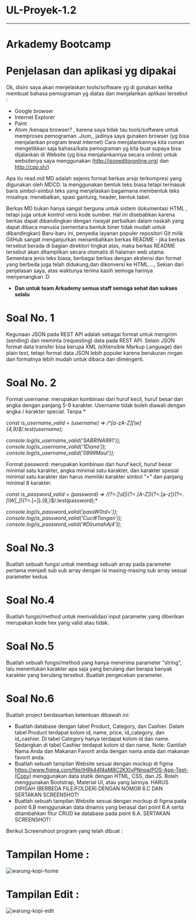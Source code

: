 # UL-Proyek-1.2
------------------
# Arkademy Bootcamp
# Penjelasan dan aplikasi yg dipakai
Ok, disini saya akan menjelaskan tools/software yg di gunakan ketika membuat bahasa pemograman yg diatas dan menjalankan aplikasi tersebut : 
- Google browser 
- Internet Explorer
- Paint
- Atom
/kenapa browser? , karena saya tidak tau tools/software untuk memproses pemograman .Json,, jadinya saya gunaken browser (yg bisa menjalankan program lewat internet) Cara menjalankannya kita cuman mengetikkan saja bahasa/kata pemograman yg kita buat supaya bisa dijalankan di Website (yg bisa menjalankannya secara online) untuk websitenya saya menggunakan (http://jsoneditoronline.org/ dan http://cpp.sh/)

Apa itu read.md MD adalah sejenis format berkas arsip terkompresi yang digunakan oleh MDCD. Ia menggunakan bentuk teks biasa tetapi termasuk baris simbol-simbol teks yang menjelaskan bagaimana membentuk teks misalnya: menebalkan, spasi gantung, header, bentuk tabel.

Berkas MD bukan hanya sangat berguna untuk sistem dokumentasi HTML , tetapi juga untuk kontrol versi kode sumber. Hal ini disebabkan karena berkas dapat dibandingkan dengan riwayat perbaikan dalam naskah yang dapat dibaca manusia (sementara bentuk biner tidak mudah untuk dibandingkan) Baru-baru ini, penyedia layanan populer repositori Git milik GitHub sangat menganjurkan menambahkan berkas README - jika berkas tersebut berada di bagian direktori tingkat atas, maka berkas README tersebut akan ditampilkan secara otomatis di halaman web utama. Sementara jenis teks biasa, berbagai berkas dengan ekstensi dan format yang berbeda juga telah didukung,dan dikonversi ke HTML...., Sekian dari penjelasan saya, atas waktunya terima kasih semoga harinya menyenangkan :D

- **Dan untuk team Arkademy semua staff semoga sehat dan sukses selalu**

# Soal No. 1
Kegunaan JSON pada REST API adalah sebagai format untuk mengirim (sending) dan meminta (requesting) data pada REST API. Selain JSON format data transfer bisa berupa XML (eXtensible Markup Language) dan plain text, tetapi format data JSON lebih populer karena berukuran ringan dan formatnya lebih mudah untuk dibaca dan dimengerti.

# Soal No. 2
Format username: merupakan kombinasi dari huruf kecil, huruf besar dan angka dengan panjang 5-9 karakter. Username tidak boleh diawali dengan angka / karakter special.
Tanpa *

*const is_username_valid = (username) =>  /^[a-zA-Z][\w]{4,9}$/.test(username);*

*console.log(is_username_valid('SABRINA991'));*
*console.log(is_username_valid('1Diana'));*
*console.log(is_username_valid('0999Maul'));*

Format password: merupakan kombinasi dari huruf kecil, huruf besar minimal satu karakter, angka minimal satu karakter, dan karakter spesial minimal satu karakter dan harus memiliki karakter simbol “=” dan panjang minimal 8 karakter.

*const is_password_valid = (password) =>  /(?=.*[\d])(?=.*[A-Z])(?=.*[a-z])(?=.*[\W|_])(?=.*[=]).{8,}$/.test(password);*

*console.log(is_password_valid('passW0rd='));*
*console.log(is_password_valid('Cuci#Tangan'));*
*console.log(is_password_valid('#DirumahAj4'));*

# Soal No.3
Buatlah sebuah fungsi untuk membagi sebuah array pada parameter pertama menjadi sub sub array dengan isi masing-masing sub array sesuai parameter kedua.

# Soal No.4
Buatlah fungsi/method untuk memvalidasi input parameter yang diberikan merupakan kode hex yang valid atau tidak.

# Soal No.5
Buatlah sebuah fungsi/method yang hanya menerima parameter "string", lalu menentukan karakter apa saja yang berulang dan berapa banyak karakter yang berulang tersebut. Buatlah pengecekan parameter.

# Soal No.6
Buatlah project berdasarkan ketentuan dibawah ini:
  - Buatlah database dengan tabel Product, Category, dan Cashier. Dalam tabel Product terdapat kolom id, name, price,     id_category, dan id_cashier. Di tabel Category hanya terdapat kolom id dan name. Sedangkan di tabel Cashier terdapat kolom id dan name.
  Note: Gantilah Nama Anda dan Makanan Favorit anda dengan nama anda dan makanan favorit anda.
  - Buatlah sebuah tampilan Website sesuai dengan mockup di figma https://www.figma.com/file/IHRk44f4aM8C2KXIvPNnoa/POS-App-Test-(Copy) menggunakan data statik dengan HTML, CSS, dan JS. Boleh menggunakan Bootstrap, Material UI, atau yang lainnya. HARUS DIPISAH (BERBEDA FILE/FOLDER) DENGAN NOMOR 6.C DAN SERTAKAN SCREENSHOT!
  - Buatlah sebuah tampilan Website sesuai dengan mockup di figma pada point 6.B menggunakan data dinamis yang berasal dari point 6.A  serta ditambahkan fitur CRUD ke database pada point 6.A. SERTAKAN SCREENSHOT!

Berikut Screenshoot program yang telah dibuat :

# Tampilan Home :
![warung-kopi-home](https://user-images.githubusercontent.com/62454961/78423350-fd485b80-768f-11ea-8dc9-c28358432cdb.png)
# Tampilan Edit :
![warung-kopi-edit](https://user-images.githubusercontent.com/62454961/78423326-c5d9af00-768f-11ea-875d-97bb9d90b3f0.png)
